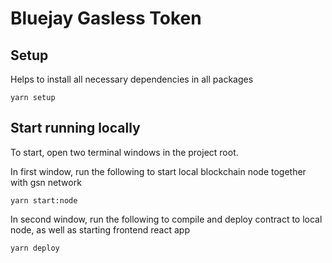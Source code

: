 # Bluejay Gasless Token

## Setup
Helps to install all necessary dependencies in all packages
```
yarn setup
```

## Start running locally
To start, open two terminal windows in the project root. 

In first window, run the following to start local blockchain node together with gsn network
```
yarn start:node
```

In second window, run the following to compile and deploy contract to local node, as well as starting frontend react app
```
yarn deploy
```
